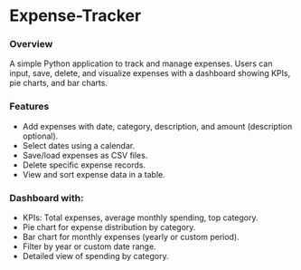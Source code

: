 # Expense-Tracker

### Overview

A simple Python application to track and manage expenses. Users can input, save, delete, and visualize expenses with a dashboard showing KPIs, pie charts, and bar charts.


### Features

- Add expenses with date, category, description, and amount (description optional).
- Select dates using a calendar.
- Save/load expenses as CSV files.
- Delete specific expense records.
- View and sort expense data in a table.

### Dashboard with:

- KPIs: Total expenses, average monthly spending, top category.
- Pie chart for expense distribution by category.
- Bar chart for monthly expenses (yearly or custom period).
- Filter by year or custom date range.
- Detailed view of spending by category.
